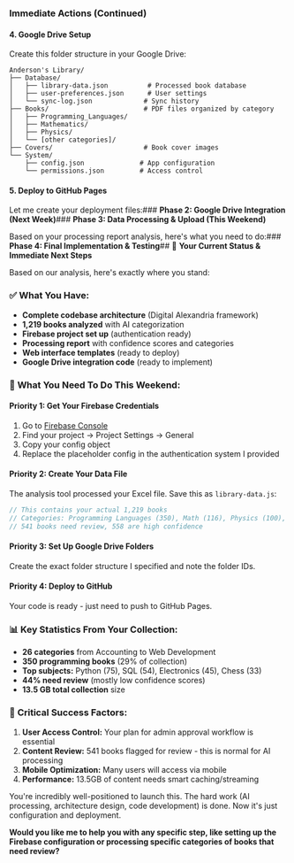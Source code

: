 ### **Immediate Actions (Continued)**

#### 4. **Google Drive Setup**
Create this folder structure in your Google Drive:

```
Anderson's Library/
├── Database/
│   ├── library-data.json          # Processed book database
│   ├── user-preferences.json      # User settings
│   └── sync-log.json             # Sync history
├── Books/                        # PDF files organized by category
│   ├── Programming_Languages/
│   ├── Mathematics/
│   ├── Physics/
│   └── [other categories]/
├── Covers/                       # Book cover images
└── System/
    ├── config.json              # App configuration
    └── permissions.json         # Access control
```

#### 5. **Deploy to GitHub Pages**
Let me create your deployment files:### **Phase 2: Google Drive Integration (Next Week)**### **Phase 3: Data Processing & Upload (This Weekend)**

Based on your processing report analysis, here's what you need to do:### **Phase 4: Final Implementation & Testing**## 🎯 **Your Current Status & Immediate Next Steps**

Based on our analysis, here's exactly where you stand:

### ✅ **What You Have:**
- **Complete codebase architecture** (Digital Alexandria framework)
- **1,219 books analyzed** with AI categorization
- **Firebase project set up** (authentication ready)
- **Processing report** with confidence scores and categories
- **Web interface templates** (ready to deploy)
- **Google Drive integration code** (ready to implement)

### 🔧 **What You Need To Do This Weekend:**

#### **Priority 1: Get Your Firebase Credentials**
1. Go to [Firebase Console](https://console.firebase.google.com)
2. Find your project → Project Settings → General
3. Copy your config object
4. Replace the placeholder config in the authentication system I provided

#### **Priority 2: Create Your Data File**
The analysis tool processed your Excel file. Save this as `library-data.js`:

```javascript
// This contains your actual 1,219 books
// Categories: Programming Languages (350), Math (116), Physics (100), Biology (79)...
// 541 books need review, 558 are high confidence
```

#### **Priority 3: Set Up Google Drive Folders**
Create the exact folder structure I specified and note the folder IDs.

#### **Priority 4: Deploy to GitHub**
Your code is ready - just need to push to GitHub Pages.

### 📊 **Key Statistics From Your Collection:**
- **26 categories** from Accounting to Web Development
- **350 programming books** (29% of collection)
- **Top subjects:** Python (75), SQL (54), Electronics (45), Chess (33)
- **44% need review** (mostly low confidence scores)
- **13.5 GB total collection** size

### 🚨 **Critical Success Factors:**

1. **User Access Control:** Your plan for admin approval workflow is essential
2. **Content Review:** 541 books flagged for review - this is normal for AI processing
3. **Mobile Optimization:** Many users will access via mobile
4. **Performance:** 13.5GB of content needs smart caching/streaming

You're incredibly well-positioned to launch this. The hard work (AI processing, architecture design, code development) is done. Now it's just configuration and deployment.

**Would you like me to help you with any specific step, like setting up the Firebase configuration or processing specific categories of books that need review?**
